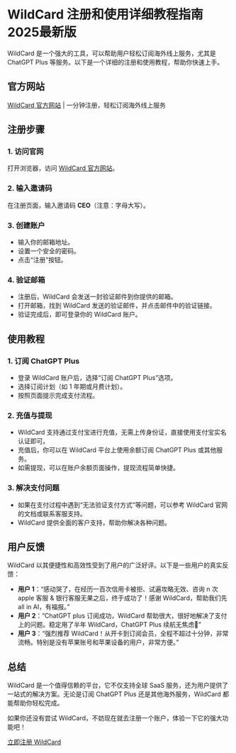 # WildCard 注册和使用详细教程指南2025最新版

WildCard 是一个强大的工具，可以帮助用户轻松订阅海外线上服务，尤其是 ChatGPT Plus 等服务。以下是一个详细的注册和使用教程，帮助你快速上手。

## 官方网站
[WildCard 官方网站](https://bewildcard.com/i/CEO) | 一分钟注册，轻松订阅海外线上服务

## 注册步骤

### 1. 访问官网
打开浏览器，访问 [WildCard 官方网站](https://bewildcard.com/i/CEO)。

### 2. 输入邀请码
在注册页面，输入邀请码 **CEO**（注意：字母大写）。

### 3. 创建账户
- 输入你的邮箱地址。
- 设置一个安全的密码。
- 点击“注册”按钮。

### 4. 验证邮箱
- 注册后，WildCard 会发送一封验证邮件到你提供的邮箱。
- 打开邮箱，找到 WildCard 发送的验证邮件，并点击邮件中的验证链接。
- 验证完成后，即可登录你的 WildCard 账户。

## 使用教程

### 1. 订阅 ChatGPT Plus
- 登录 WildCard 账户后，选择“订阅 ChatGPT Plus”选项。
- 选择订阅计划（如 1 年期或月费计划）。
- 按照页面提示完成支付流程。

### 2. 充值与提现
- WildCard 支持通过支付宝进行充值，无需上传身份证，直接使用支付宝实名认证即可。
- 充值后，你可以在 WildCard 平台上使用余额订阅 ChatGPT Plus 或其他服务。
- 如需提现，可以在账户余额页面操作，提现流程简单快捷。

### 3. 解决支付问题
- 如果在支付过程中遇到“无法验证支付方式”等问题，可以参考 WildCard 官网的文档或联系客服支持。
- WildCard 提供全面的客户支持，帮助你解决各种问题。

## 用户反馈
WildCard 以其便捷性和高效性受到了用户的广泛好评。以下是一些用户的真实反馈：

- **用户 1**：“感动哭了，在经历一百次信用卡被拒、试遍攻略无效、咨询 n 次 apple 客服 & 银行客服无果之后，终于成功了！感谢 WildCard，帮助我们先 all in AI，有福报。”
- **用户 2**：“ChatGPT plus 订阅成功，WildCard 帮助很大，很好地解决了支付上的问题。稳定用了半年 WildCard，ChatGPT Plus 续航无焦虑🫡”
- **用户 3**：“强烈推荐 WildCard！从开卡到订阅会员，全程不超过十分钟，非常流畅。特别是没有苹果账号和苹果设备的用户，非常方便。”

## 总结
WildCard 是一个值得信赖的平台，它不仅支持全球 SaaS 服务，还为用户提供了一站式的解决方案。无论是订阅 ChatGPT Plus 还是其他海外服务，WildCard 都能帮助你轻松完成。

如果你还没有尝试 WildCard，不妨现在就去注册一个账户，体验一下它的强大功能吧！

[立即注册 WildCard](https://bewildcard.com/i/CEO)
